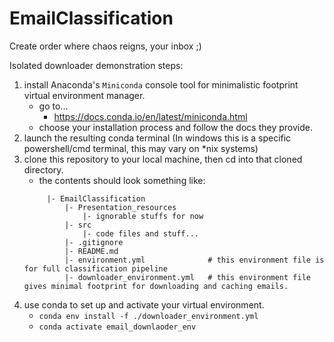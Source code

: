 # EmailClassification
Create order where chaos reigns, your inbox ;)


Isolated downloader demonstration steps:

1. install Anaconda's `Miniconda` console tool for minimalistic footprint virtual environment manager.
   * go to...
      *  https://docs.conda.io/en/latest/miniconda.html
   * choose your installation process and follow the docs they provide.
2. launch the resulting conda terminal (In windows this is a specific powershell/cmd terminal, this may vary on *nix systems)
3. clone this repository to your local machine, then cd into that cloned directory.
   * the contents should look something like:
   ```
   		|- EmailClassification
   			|- Presentation_resources
   				|- ignorable stuffs for now
   			|- src
   				|- code files and stuff...
   			|- .gitignore
   			|- README.md
   			|- environment.yml     			# this environment file is for full classification pipeline
   			|- downloader_environment.yml   # this environment file gives minimal footprint for downloading and caching emails.
   ```
4. use conda to set up and activate your virtual environment.
   * `conda env install -f ./downloader_environment.yml`
   * `conda activate email_downlaoder_env`
	   